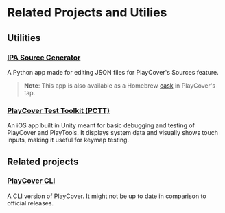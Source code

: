 # Related Projects and Utilies

## Utilities

### [IPA Source Generator](https://github.com/ohaiibuzzle/PlaySourceTool)
 A Python app made for editing JSON files for PlayCover's Sources feature.

>__Note__: This app is also available as a Homebrew [cask](https://github.com/PlayCover/homebrew-playcover/blob/master/Casks/ipa-source-generator.rb) in PlayCover's tap.

### [PlayCover Test Toolkit (PCTT)](https://github.com/IsaacMarovitz/PlayCover-Test-Toolkit)
An iOS app built in Unity meant for basic debugging and testing of PlayCover and PlayTools. It displays system data and visually shows touch inputs, making it useful for keymap testing.

## Related projects

### [PlayCover CLI](https://github.com/JoseMoreville/PlayCover-CLI)
A CLI version of PlayCover. It might not be up to date in comparison to official releases.
